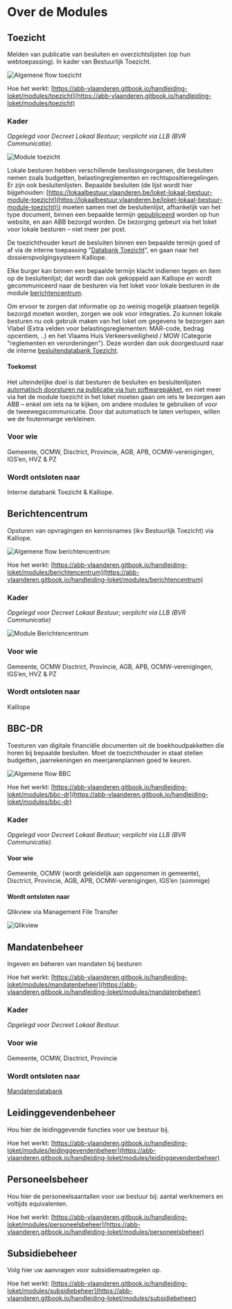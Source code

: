 # Over de Modules

## Toezicht

Melden van publicatie van besluiten en overzichtslijsten \(op hun webtoepassing\). In kader van Bestuurlijk Toezicht.

![Algemene flow toezicht](../../.gitbook/assets/screenshot-2021-06-30-at-14.58.15.png)

Hoe het werkt: [https://abb-vlaanderen.gitbook.io/handleiding-loket/modules/toezicht](https://abb-vlaanderen.gitbook.io/handleiding-loket/modules/toezicht)

### Kader

_Opgelegd voor Decreet Lokaal Bestuur; verplicht via LLB \(BVR Communicatie\)._

![Module toezicht](../../.gitbook/assets/screenshot-2021-06-30-at-14.56.38.png)

Lokale besturen hebben verschillende beslissingsorganen, die besluiten nemen zoals budgetten, belastingreglementen en rechtspositieregelingen. Er zijn ook besluitenlijsten. Bepaalde besluiten \(de lijst wordt hier bijgehouden: [https://lokaalbestuur.vlaanderen.be/loket-lokaal-bestuur-module-toezicht](https://lokaalbestuur.vlaanderen.be/loket-lokaal-bestuur-module-toezicht)\) moeten samen met de besluitenlijst, afhankelijk van het type document, binnen een bepaalde termijn [gepubliceerd](../melden.md) worden op hun website, en aan ABB bezorgd worden. De bezorging gebeurt via het loket voor lokale besturen – niet meer per post.

De toezichthouder keurt de besluiten binnen een bepaalde termijn goed of af via de interne toepassing "[Databank Toezicht](../toezicht.md)", en gaan naar het dossieropvolgingsysteem Kalliope.

Elke burger kan binnen een bepaalde termijn klacht indienen tegen en item op de besluitenlijst; dat wordt dan ook gekoppeld aan Kalliope en wordt gecommuniceerd naar de besturen via het loket voor lokale besturen in de module [berichtencentrum](over-de-modules.md#berichtencentrum). 

Om ervoor te zorgen dat informatie op zo weinig mogelijk plaatsen tegelijk bezorgd moeten worden, zorgen we ook voor integraties. Zo kunnen lokale besturen nu ook gebruik maken van het loket om gegevens te bezorgen aan Vlabel \(Extra velden voor belastingsreglementen: MAR-code, bedrag opcentiem, ..\) en het Vlaams Huis Verkeersveiligheid / MOW \(Categorie "reglementen en verordeningen"\). Deze worden dan ook doorgestuurd naar de interne [besluitendatabank Toezicht](../toezicht.md). 

#### Toekomst

Het uiteindelijke doel is dat besturen de besluiten en besluitenlijsten [automatisch doorsturen na publicatie via hun softwarepakket](../melden.md), en niet meer via het de module toezicht in het loket moeten gaan om iets te bezorgen aan ABB – enkel om iets na te kijken, om andere modules te gebruiken of voor de tweewegscommunicatie. Door dat automatisch te laten verlopen, willen we de foutenmarge verkleinen.

### Voor wie

Gemeente, OCMW, Disctrict, Provincie, AGB, APB, OCMW-verenigingen, IGS’en, HVZ & PZ

### Wordt ontsloten naar

Interne databank Toezicht & Kalliope.

## Berichtencentrum

Opsturen van opvragingen en kennisnames \(ikv Bestuurlijk Toezicht\) via Kalliope.

![Algemene flow berichtencentrum](../../.gitbook/assets/screenshot-2021-06-30-at-14.59.19.png)

Hoe het werkt: [https://abb-vlaanderen.gitbook.io/handleiding-loket/modules/berichtencentrum](https://abb-vlaanderen.gitbook.io/handleiding-loket/modules/berichtencentrum)

### Kader

_Opgelegd voor Decreet Lokaal Bestuur; verplicht via LLB \(BVR Communicatie\)_

![Module Berichtencentrum](../../.gitbook/assets/screenshot-2021-06-30-at-14.52.09.png)

### Voor wie

Gemeente, OCMW Disctrict, Provincie, AGB, APB, OCMW-verenigingen, IGS’en, HVZ & PZ

### Wordt ontsloten naar

Kalliope

## BBC-DR

Toesturen van digitale financiële documenten uit de boekhoudpakketten die horen bij bepaalde besluiten. Moet de toezichthouder in staat stellen budgetten, jaarrekeningen en meerjarenplannen goed te keuren.

![Algemene flow BBC](../../.gitbook/assets/screenshot-2021-06-30-at-14.58.45.png)

Hoe het werkt: [https://abb-vlaanderen.gitbook.io/handleiding-loket/modules/bbc-dr](https://abb-vlaanderen.gitbook.io/handleiding-loket/modules/bbc-dr)

### Kader

_Opgelegd voor Decreet Lokaal Bestuur; verplicht via LLB \(BVR Communicatie\)._

#### Voor wie

Gemeente, OCMW \(wordt geleidelijk aan opgenomen in gemeente\), Disctrict, Provincie, AGB, APB, OCMW-verenigingen, IGS’en \(sommige\)

#### Wordt ontsloten naar

Qlikview via Management File Transfer

![Qlikview](../../.gitbook/assets/picture-1.png)

## Mandatenbeheer

Ingeven en beheren van mandaten bij besturen

Hoe het werkt: [https://abb-vlaanderen.gitbook.io/handleiding-loket/modules/mandatenbeheer](https://abb-vlaanderen.gitbook.io/handleiding-loket/modules/mandatenbeheer)

### Kader

_Opgelegd voor Decreet Lokaal Bestuur._

### Voor wie

Gemeente, OCMW, Disctrict, Provincie

### Wordt ontsloten naar

[Mandatendatabank](../wikis-and-publieke-databanken-public-databases/mandatendatabank.md)

## Leidinggevendenbeheer

Hou hier de leidinggevende functies voor uw bestuur bij.

Hoe het werkt: [https://abb-vlaanderen.gitbook.io/handleiding-loket/modules/leidinggevendenbeheer](https://abb-vlaanderen.gitbook.io/handleiding-loket/modules/leidinggevendenbeheer)

## Personeelsbeheer

Hou hier de personeelsaantallen voor uw bestuur bij: aantal werknemers en voltijds equivalenten.

Hoe het werkt: [https://abb-vlaanderen.gitbook.io/handleiding-loket/modules/personeelsbeheer](https://abb-vlaanderen.gitbook.io/handleiding-loket/modules/personeelsbeheer)

## Subsidiebeheer

Volg hier uw aanvragen voor subsidiemaatregelen op.

Hoe het werkt: [https://abb-vlaanderen.gitbook.io/handleiding-loket/modules/subsidiebeheer](https://abb-vlaanderen.gitbook.io/handleiding-loket/modules/subsidiebeheer)



